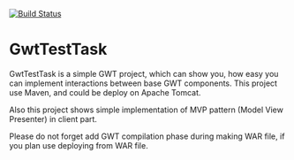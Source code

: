 [![Build Status](https://travis-ci.org/Elena-Bruyako/GwtTestTask.svg?branch=master)](https://travis-ci.org/Elena-Bruyako/GwtTestTask)

# GwtTestTask

GwtTestTask is a simple GWT project, which can show you, how easy you can implement interactions
between base GWT components. This project use Maven, and could be deploy on Apache Tomcat.

Also this project shows simple implementation of MVP pattern (Model View Presenter) in client part.

Please do not forget add GWT compilation phase during making WAR file, if you plan use deploying from WAR file.

